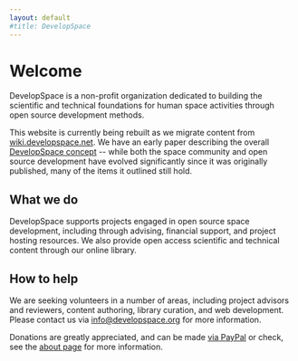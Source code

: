 ```yaml
---
layout: default
#title: DevelopSpace
---
```


# Welcome

DevelopSpace is a non-profit organization dedicated to building the scientific and technical 
foundations for human space activities through open source development methods.

This website is currently being rebuilt as we migrate content from 
[wiki.developspace.net](https://wiki.developspace.net/). We have an early paper describing the overall 
[DevelopSpace concept](https://wiki.developspace.net/w/images/6/68/AIAA2007-OpeningSpaceforHumanity.pdf) -- 
while both the space community and open source development have evolved significantly since 
it was originally published, many of the items it outlined still hold.

## What we do

DevelopSpace supports projects engaged in open source space development, including through advising, 
financial support, and project hosting resources. We also provide open access scientific and 
technical content through our online library.

## How to help

We are seeking volunteers in a number of areas, including project advisors and reviewers, content
authoring, library curation, and web development. Please contact us via 
[info@developspace.org](mailto:info@developspace.org) for more information.

Donations are greatly appreciated, and can be made
 [via PayPal](https://www.paypal.com/cgi-bin/webscr?cmd=_s-xclick&hosted_button_id=HJZT7DT5GJ8UC) or 
 check, see the [about page](about) for more information.
